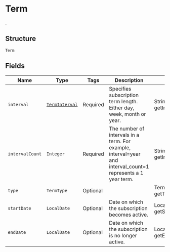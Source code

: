 # Term

.

## Structure

`Term`

## Fields

| Name | Type | Tags | Description | Getter |
|  --- | --- | --- | --- | --- |
| `interval` | [`TermInterval`](/doc/models/term-interval.md) | Required | Specifies subscription term length. Either day, week, month or year. | String getInterval() |
| `intervalCount` | `Integer` | Required | The number of intervals in a term. For example, interval=year and interval_count=1 represents a 1 year term. | String getIntervalCount() |
| `type` | `TermType` | Optional |  | TermType getType() |
| `startDate` | `LocalDate` | Optional | Date on which the subscription becomes active. | LocalDate getStartDate() |
| `endDate` | `LocalDate` | Optional | Date on which the subscription is no longer active. | LocalDate getEndDate() |

